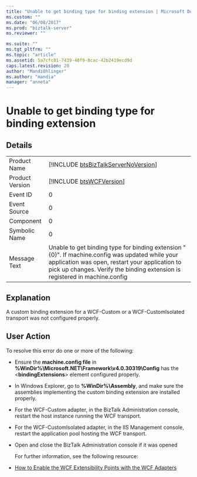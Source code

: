 ```yaml
---
title: "Unable to get binding type for binding extension | Microsoft Docs"
ms.custom: ""
ms.date: "06/08/2017"
ms.prod: "biztalk-server"
ms.reviewer: ""

ms.suite: ""
ms.tgt_pltfrm: ""
ms.topic: "article"
ms.assetid: 5a7cfc81-7439-48f9-8cac-42b2419ecd9d
caps.latest.revision: 20
author: "MandiOhlinger"
ms.author: "mandia"
manager: "anneta"
---
```

# Unable to get binding type for binding extension
## Details  

|                 |                                                                                                                                                                                                                                  |
|-----------------|----------------------------------------------------------------------------------------------------------------------------------------------------------------------------------------------------------------------------------|
|  Product Name   |                                                                       [!INCLUDE [btsBizTalkServerNoVersion](../includes/btsbiztalkservernoversion-md.md)]                                                                        |
| Product Version |                                                                                   [!INCLUDE [btsWCFVersion](../includes/btswcfversion-md.md)]                                                                                    |
|    Event ID     |                                                                                                                0                                                                                                                 |
|  Event Source   |                                                                                                                0                                                                                                                 |
|    Component    |                                                                                                                0                                                                                                                 |
|  Symbolic Name  |                                                                                                                0                                                                                                                 |
|  Message Text   | Unable to get binding type for binding extension "{0}". If machine.config was updated while your application was open, restart your application to pick up changes. Verify the binding extension is registered in machine.config |

## Explanation  
 A custom binding extension for a WCF-Custom or a WCF-CustomIsolated transport was not configured properly.  

## User Action  
 To resolve this error do one or more of the following:  

- Ensure the **machine.config file** in **%WinDir%\Microsoft.NET\Framework\v4.0.30319\Config** has the \<**bindingExtensions**\> element configured properly.  

- In Windows Explorer, go to **%WinDir%\Assembly**, and make sure the assemblies implementing the custom binding extension are installed properly.  

- For the WCF-Custom adapter, in the BizTalk Administration console, restart the host instance running the WCF transport.  

- For the WCF-CustomIsolated adapter, in the IIS Management console, restart the application pool hosting the WCF transport.  

- Open and close the BizTalk Administration console if it was opened  

  For further information, see the following resource:  

- [How to Enable the WCF Extensibility Points with the WCF Adapters](../core/how-to-enable-the-wcf-extensibility-points-with-the-wcf-adapters.md)
